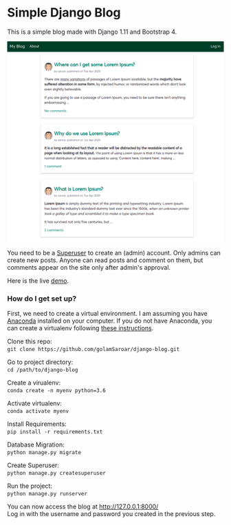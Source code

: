 # Simple Django Blog

This is a simple blog made with Django 1.11 and Bootstrap 4.  

![blog-homepage](blog-homepage.png "Blog Homepage")

You need to be a [Superuser](https://djangocentral.com/creating-super-user-in-django/) to create an (admin) account. Only admins can create new posts. Anyone can read posts and comment on them, but comments appear on the site only after admin's approval.

Here is the live [demo](http://saroar.pythonanywhere.com).

### How do I get set up?
First, we need to create a virtual environment. I am assuming you have [Anaconda](https://www.anaconda.com/distribution/) installed on your computer. If you do not have Anaconda, you can create a virtualenv following [these instructions](https://docs.python.org/3/library/venv.html).  

Clone this repo:  
`git clone https://github.com/golamSaroar/django-blog.git`

Go to project directory:  
`cd /path/to/django-blog`

Create a virualenv:  
`conda create -n myenv python=3.6`

Activate virtualenv:  
`conda activate myenv`

Install Requirements:  
`pip install -r requirements.txt`

Database Migration:  
`python manage.py migrate`

Create Superuser:  
`python manage.py createsuperuser`

Run the project:  
`python manage.py runserver`

You can now access the blog at http://127.0.0.1:8000/  
Log in with the username and password you created in the previous step.
